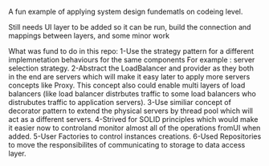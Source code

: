 A fun example of applying system design fundematls on codeing level.

Still needs UI layer to be added so it can be run, build the connection and mappings between layers, and some minor work

What was fund to do in this repo: 
1-Use the strategy pattern for a different implemnetation behaviours for the same components For example : server selection strategy.
2-Abstract the LoadBalancer and provider as they both in the end are servers which will make it easy later to apply more servers concepts like Proxy. This concept also could enable 
multi layers of load balancers (like load balancer distrbutes traffic to some load balancers who distrubutes traffic to application servers).
3-Use similiar concept of decorator pattern to extend the physical servers by thread pool which will act as a different servers.
4-Strived for SOLID principles which would make it easier now to controland monitor  almost all of the operations fromUI when added.
5-User Factories to control instances creations.
6-Used Repositories to move the responsibilites of communicating to storage to data access layer.
